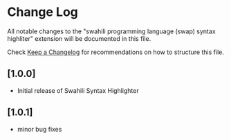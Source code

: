 # Change Log

All notable changes to the "swahili programming language (swap) syntax highliter" extension will be documented in this file.

Check [Keep a Changelog](http://keepachangelog.com/) for recommendations on how to structure this file.

## [1.0.0]

- Initial release of Swahili Syntax Highlighter

## [1.0.1]

- minor bug fixes
